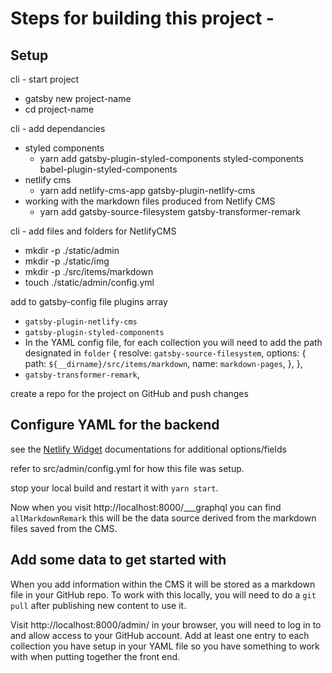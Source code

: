 # Steps for building this project -

## Setup

cli - start project
  * gatsby new project-name
  * cd project-name

cli - add dependancies
  * styled components
    * yarn add gatsby-plugin-styled-components styled-components babel-plugin-styled-components
  * netlify cms
    * yarn add netlify-cms-app gatsby-plugin-netlify-cms
  * working with the markdown files produced from Netlify CMS
    * yarn add gatsby-source-filesystem gatsby-transformer-remark

cli - add files and folders for NetlifyCMS
  * mkdir -p ./static/admin
  * mkdir -p ./static/img
  * mkdir -p ./src/items/markdown
  * touch ./static/admin/config.yml

add to gatsby-config file plugins array
  * `gatsby-plugin-netlify-cms`
  * `gatsby-plugin-styled-components`
  *  In the YAML config file, for each collection you will need to add the path designated in `folder`
    {
        resolve: `gatsby-source-filesystem`,
        options: {
          path: `${__dirname}/src/items/markdown`,
          name: `markdown-pages`,
        },
      },
  * `gatsby-transformer-remark`,

create a repo for the project on GitHub and push changes

## Configure YAML for the backend

see the [Netlify Widget](https://www.netlifycms.org/docs/widgets/) documentations for additional options/fields

refer to src/admin/config.yml for how this file was setup.

stop your local build and restart it with `yarn start`.

Now when you visit http://localhost:8000/___graphql you can find `allMarkdownRemark` this will be the data source derived from the markdown files saved from the CMS.

## Add some data to get started with

When you add information within the CMS it will be stored as a markdown file in your GitHub repo. To work with this locally, you will need to do a `git pull` after publishing new content to use it.

Visit http://localhost:8000/admin/ in your browser, you will need to log in to and allow access to your GitHub account. Add at least one entry to each collection you have setup in your YAML file so you have something to work with when putting together the front end.
